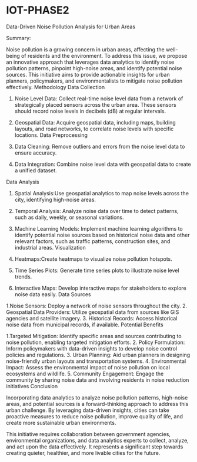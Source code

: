 # IOT-PHASE2
Data-Driven Noise Pollution Analysis for Urban Areas

 Summary:

Noise pollution is a growing concern in urban areas, affecting the well-being of residents and the environment. To address this issue, we propose an innovative approach that leverages data analytics to identify noise pollution patterns, pinpoint high-noise areas, and identify potential noise sources. This initiative aims to provide actionable insights for urban planners, policymakers, and environmentalists to mitigate noise pollution effectively.
Methodology
 Data Collection

1. Noise Level Data: Collect real-time noise level data from a network of strategically placed sensors across the urban area. These sensors should record noise levels in decibels (dB) at regular intervals.
2. Geospatial Data: Acquire geospatial data, including maps, building layouts, and road networks, to correlate noise levels with specific locations.
 Data Preprocessing

1. Data Cleaning: Remove outliers and errors from the noise level data to ensure accuracy.
2. Data Integration: Combine noise level data with geospatial data to create a unified dataset.

Data Analysis

1. Spatial Analysis:Use geospatial analytics to map noise levels across the city, identifying high-noise areas.
2. Temporal Analysis: Analyze noise data over time to detect patterns, such as daily, weekly, or seasonal variations.
3. Machine Learning Models: Implement machine learning algorithms to identify potential noise sources based on historical noise data and other relevant factors, such as traffic patterns, construction sites, and industrial areas.
Visualization

1. Heatmaps:Create heatmaps to visualize noise pollution hotspots.
2. Time Series Plots: Generate time series plots to illustrate noise level trends.
3. Interactive Maps: Develop interactive maps for stakeholders to explore noise data easily.
Data Sources

1.Noise Sensors: Deploy a network of noise sensors throughout the city.
2. Geospatial Data Providers: Utilize geospatial data from sources like GIS agencies and satellite imagery.
3. Historical Records: Access historical noise data from municipal records, if available.
 Potential Benefits

1.Targeted Mitigation: Identify specific areas and sources contributing to noise pollution, enabling targeted mitigation efforts.
2. Policy Formulation: Inform policymakers with data-driven insights to develop noise control policies and regulations.
3. Urban Planning: Aid urban planners in designing noise-friendly urban layouts and transportation systems.
4. Environmental Impact: Assess the environmental impact of noise pollution on local ecosystems and wildlife.
5. Community Engagement: Engage the community by sharing noise data and involving residents in noise reduction initiatives
 Conclusion

Incorporating data analytics to analyze noise pollution patterns, high-noise areas, and potential sources is a forward-thinking approach to address this urban challenge. By leveraging data-driven insights, cities can take proactive measures to reduce noise pollution, improve quality of life, and create more sustainable urban environments.

This initiative requires collaboration between government agencies, environmental organizations, and data analytics experts to collect, analyze, and act upon the data effectively. It represents a significant step towards creating quieter, healthier, and more livable cities for the future.
